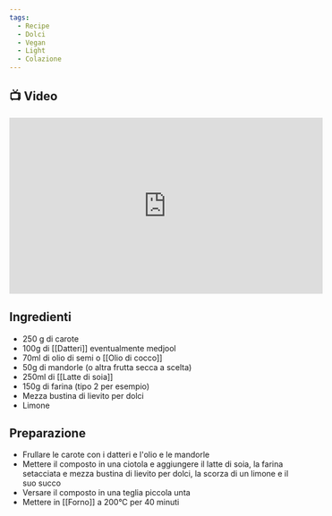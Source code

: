 ```yaml
---
tags:
  - Recipe
  - Dolci
  - Vegan
  - Light
  - Colazione
---
```

## 📺 Video

<div class="iframe-container">
  <iframe width="560" height="315" src="https://www.youtube.com/embed/n_dZ_MHKyng" title="YouTube video player" frameborder="0" allow="accelerometer; autoplay; clipboard-write; encrypted-media; gyroscope; picture-in-picture" allowfullscreen></iframe>
</div>

## Ingredienti
* 250 g di carote
* 100g di [[Datteri]] eventualmente medjool
* 70ml di olio di semi o [[Olio di cocco]]
* 50g di mandorle (o altra frutta secca a scelta)
* 250ml di [[Latte di soia]]
* 150g di farina (tipo 2 per esempio)
* Mezza bustina di lievito per dolci
* Limone

## Preparazione
* Frullare le carote con i datteri e l'olio e le mandorle 
* Mettere il composto in una ciotola e aggiungere il latte di soia, la farina setacciata e mezza bustina di lievito per dolci, la scorza di un limone e il suo succo
* Versare il composto in una teglia piccola unta
* Mettere in [[Forno]] a 200°C per 40 minuti
